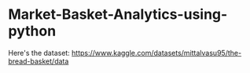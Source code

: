 # Market-Basket-Analytics-using-python
Here's the dataset: https://www.kaggle.com/datasets/mittalvasu95/the-bread-basket/data 
